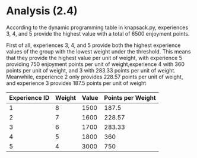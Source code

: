 # Analysis (2.4)

According to the dynamic programming table in knapsack.py, experiences 3, 4, and 5 provide the highest value with a total of 6500 enjoyment points.

First of all, experiences 3, 4, and 5 provide both the highest experience values of the group with the lowest weight under the threshold. This means that they provide the highest value per unit of weight, with experience 5 providing 750 enjoyment points per unit of weight,experience 4 with 360 points per unit of weight, and 3 with 283.33 points per unit of weight. Meanwhile, experience 2 only provides 228.57 points per unit of weight, and experience 3 provides 187.5 points per unit of weight

| Experience ID | Weight | Value | Points per Weight |
| ------------- | ------ | ----- | ----------------- |
| 1 | 8 | 1500 | 187.5 |
| 2 | 7 | 1600 | 228.57 |
| 3 | 6 | 1700 | 283.33 |
| 4 | 5 | 1800 | 360 |
| 5 | 4 | 3000 | 750 |
